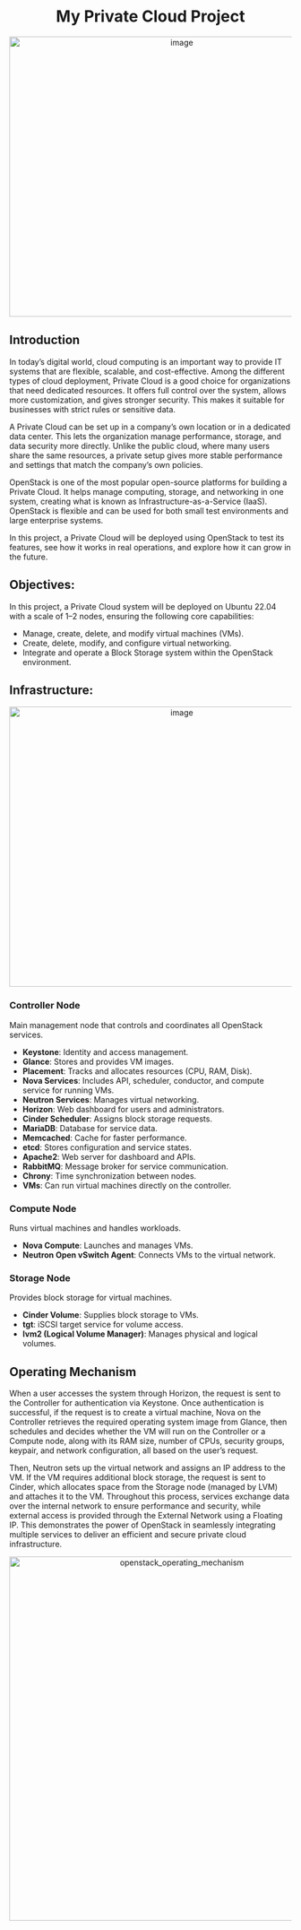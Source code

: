 <h1 align="center"> My Private Cloud Project </h1>
<p align="center">
<img width="600" height="500" alt="image" src="https://github.com/user-attachments/assets/321accf7-4976-4db5-abb7-7047c999f613" />
</p>

## Introduction
In today’s digital world, cloud computing is an important way to provide IT systems that are flexible, scalable, and cost-effective. Among the different types of cloud deployment, Private Cloud is a good choice for organizations that need dedicated resources. It offers full control over the system, allows more customization, and gives stronger security. This makes it suitable for businesses with strict rules or sensitive data.

A Private Cloud can be set up in a company’s own location or in a dedicated data center. This lets the organization manage performance, storage, and data security more directly. Unlike the public cloud, where many users share the same resources, a private setup gives more stable performance and settings that match the company’s own policies.

OpenStack is one of the most popular open-source platforms for building a Private Cloud. It helps manage computing, storage, and networking in one system, creating what is known as Infrastructure-as-a-Service (IaaS). OpenStack is flexible and can be used for both small test environments and large enterprise systems.

In this project, a Private Cloud will be deployed using OpenStack to test its features, see how it works in real operations, and explore how it can grow in the future.

## Objectives:
In this project, a Private Cloud system will be deployed on Ubuntu 22.04 with a scale of 1–2 nodes, ensuring the following core capabilities:
- Manage, create, delete, and modify virtual machines (VMs).
- Create, delete, modify, and configure virtual networking.
- Integrate and operate a Block Storage system within the OpenStack environment.

## Infrastructure:
<p align="center">
<img width="600" height="500" alt="image" src="https://github.com/user-attachments/assets/7d89445e-f1ec-4a69-8aee-2c3d29b216ff" />
</p>

### Controller Node
Main management node that controls and coordinates all OpenStack services.

- **Keystone**: Identity and access management.
- **Glance**: Stores and provides VM images.
- **Placement**: Tracks and allocates resources (CPU, RAM, Disk).
- **Nova Services**: Includes API, scheduler, conductor, and compute service for running VMs.
- **Neutron Services**: Manages virtual networking.
- **Horizon**: Web dashboard for users and administrators.
- **Cinder Scheduler**: Assigns block storage requests.
- **MariaDB**: Database for service data.
- **Memcached**: Cache for faster performance.
- **etcd**: Stores configuration and service states.
- **Apache2**: Web server for dashboard and APIs.
- **RabbitMQ**: Message broker for service communication.
- **Chrony**: Time synchronization between nodes.
- **VMs**: Can run virtual machines directly on the controller.

### Compute Node
Runs virtual machines and handles workloads.

- **Nova Compute**: Launches and manages VMs.
- **Neutron Open vSwitch Agent**: Connects VMs to the virtual network.

### Storage Node
Provides block storage for virtual machines.

- **Cinder Volume**: Supplies block storage to VMs.
- **tgt**: iSCSI target service for volume access.
- **lvm2 (Logical Volume Manager)**: Manages physical and logical volumes.

## Operating Mechanism
When a user accesses the system through Horizon, the request is sent to the Controller for authentication via Keystone. Once authentication is successful, if the request is to create a virtual machine, Nova on the Controller retrieves the required operating system image from Glance, then schedules and decides whether the VM will run on the Controller or a Compute node, along with its RAM size, number of CPUs, security groups, keypair, and network configuration, all based on the user’s request. 

Then, Neutron sets up the virtual network and assigns an IP address to the VM. If the VM requires additional block storage, the request is sent to Cinder, which allocates space from the Storage node (managed by LVM) and attaches it to the VM. Throughout this process, services exchange data over the internal network to ensure performance and security, while external access is provided through the External Network using a Floating IP. This demonstrates the power of OpenStack in seamlessly integrating multiple services to deliver an efficient and secure private cloud infrastructure.
<p align="center">
<img width="600" height="650" alt="openstack_operating_mechanism" src="https://github.com/user-attachments/assets/bf6fca5d-31d1-43df-aa12-acc11f7a41d6" />
</p>


